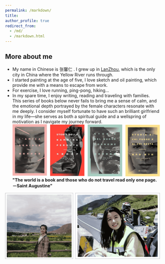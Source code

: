 ```yaml
---
permalink: /markdown/
title: 
author_profile: true
redirect_from: 
  - /md/
  - /markdown.html
---
```


## More about me

* My name in Chinese is 张馨仁 . I grew up in [LanZhou](https://en.wikipedia.org/wiki/Lanzhou), which is the only city in China where the Yellow River runs through.
* I started painting at the age of five, I love sketch and oil painting, which provide me with a means to escape from work.
* For exercise, I love running, ping-pong, hiking...
* In my spare time, I enjoy writing, reading and traveling with families.<br>
This series of books below never fails to bring me a sense of calm, and the emotional depth portrayed by the female characters resonate with me deeply. I consider myself fortunate to have such an brilliant girlfriend in my life—she serves as both a spiritual guide and a wellspring of motivation as I navigate my journey forward.<img src='/images/BOOK.png'><br>
**"The world is a book and those who do not travel read only one page. －Saint Augustine"**<br>
<img src='/images/Traveling.png'>

